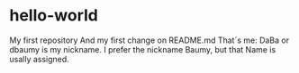 # hello-world
My first repository
And my first change on README.md
That´s me:
DaBa or dbaumy is my nickname. I prefer the nickname Baumy, but that Name is usally assigned.
